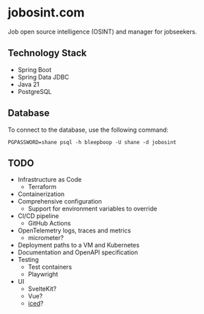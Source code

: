 # jobosint.com

Job open source intelligence (OSINT) and manager for jobseekers.

## Technology Stack

- Spring Boot
- Spring Data JDBC
- Java 21
- PostgreSQL

## Database

To connect to the database, use the following command:

```shell
PGPASSWORD=shane psql -h bleepboop -U shane -d jobosint
```

## TODO

- Infrastructure as Code
  - Terraform
- Containerization
- Comprehensive configuration
  - Support for environment variables to override
- CI/CD pipeline
  - GitHub Actions
- OpenTelemetry logs, traces and metrics
  - micrometer?
- Deployment paths to a VM and Kubernetes
- Documentation and OpenAPI specification
- Testing
  - Test containers
  - Playwright
- UI
  - SvelteKit?
  - Vue?
  - [iced](https://iced.rs/)?
